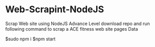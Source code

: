 # Web-Scrapint-NodeJS
Scrap Web site using NodeJS Advance Level
download repo and run following command to scrap a ACE fitness web site pages Data

$sudo npm i
$npm start
